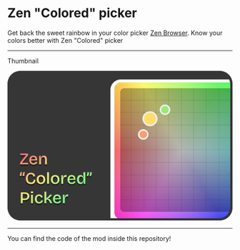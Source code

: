 
# Zen "Colored" picker

Get back the sweet rainbow in your color picker [Zen Browser](https://zen-browser.app/).
Know your colors better with Zen "Colored" picker

---

Thumbnail

![image](https://raw.githubusercontent.com/Nimit1705/zen-colored-picker/refs/heads/main/Mod-thumbnail.png)

---

You can find the code of the mod inside this repository!
